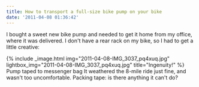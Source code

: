```yaml
---
title: How to transport a full-size bike pump on your bike
date: '2011-04-08 01:36:42'
---
```



I bought a sweet new bike pump and needed to get it home from my office, where it was delivered. I don't have a rear rack on my bike, so I had to get a little creative:

{% include _image.html img="2011-04-08-IMG_3037_pq4xuq.jpg" lightbox_img="2011-04-08-IMG_3037_pq4xuq.jpg" title="Ingenuity!"  %}
Pump taped to messenger bag
It weathered the 8-mile ride just fine, and wasn't too uncomfortable. Packing tape: is there anything it can't do?


